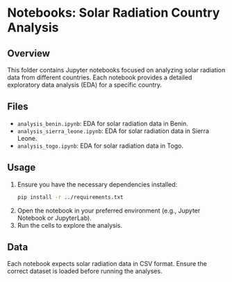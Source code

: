 # Notebooks: Solar Radiation Country Analysis

## Overview
This folder contains Jupyter notebooks focused on analyzing solar radiation data from different countries. Each notebook provides a detailed exploratory data analysis (EDA) for a specific country.

## Files
- `analysis_benin.ipynb`: EDA for solar radiation data in Benin.
- `analysis_sierra_leone.ipynb`: EDA for solar radiation data in Sierra Leone.
- `analysis_togo.ipynb`: EDA for solar radiation data in Togo.

## Usage
1. Ensure you have the necessary dependencies installed:
   ```bash
   pip install -r ../requirements.txt
   ```
2. Open the notebook in your preferred environment (e.g., Jupyter Notebook or JupyterLab).
3. Run the cells to explore the analysis.
## Data
Each notebook expects solar radiation data in CSV format. Ensure the correct dataset is loaded before running the analyses.
